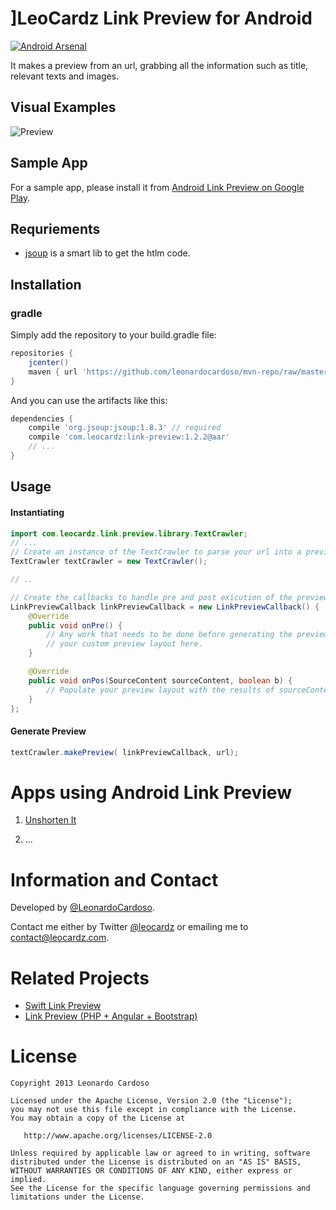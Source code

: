 ]LeoCardz Link Preview for Android
=================================

[![Android Arsenal](https://img.shields.io/badge/Android%20Arsenal-Android--Link--Preview-green.svg?style=true)](https://android-arsenal.com/details/1/2755)

It makes a preview from an url, grabbing all the information such as title, relevant texts and images.

## Visual Examples
![Preview](images/VSejRyV.gif)

## Sample App
For a sample app, please install it from [Android Link Preview on Google Play](https://play.google.com/store/apps/details?id=com.leocardz.link.preview&feature=search_result "Android Link Preview on Google Play").


## Requriements
* [jsoup](http://jsoup.org/ "jsoup") is a smart lib to get the htlm code.


## Installation
### gradle

Simply add the repository to your build.gradle file:
```groovy
repositories {
	jcenter()
	maven { url 'https://github.com/leonardocardoso/mvn-repo/raw/master/maven-deploy' }
}
```

And you can use the artifacts like this:
```groovy
dependencies {
    compile 'org.jsoup:jsoup:1.8.3' // required
	compile 'com.leocardz:link-preview:1.2.2@aar'
	// ...
}
```

## Usage
#### Instantiating 
```java
import com.leocardz.link.preview.library.TextCrawler;
// ...
// Create an instance of the TextCrawler to parse your url into a preview.
TextCrawler textCrawler = new TextCrawler();

// ..

// Create the callbacks to handle pre and post exicution of the preview generation.
LinkPreviewCallback linkPreviewCallback = new LinkPreviewCallback() {
    @Override
    public void onPre() {
        // Any work that needs to be done before generating the preview. Usually inflate 
        // your custom preview layout here.
    }

    @Override
    public void onPos(SourceContent sourceContent, boolean b) {
        // Populate your preview layout with the results of sourceContent.
    }
};
```

#### Generate Preview
```java
textCrawler.makePreview( linkPreviewCallback, url);
```

Apps using Android Link Preview
=================================
1. [Unshorten It](https://play.google.com/store/apps/details?id=com.leocardz.url.unshortener&feature=search_result "Unshorten It")

2. ...


Information and Contact
===

Developed by [@LeonardoCardoso](https://github.com/LeonardoCardoso). 

Contact me either by Twitter [@leocardz](https://twitter.com/leocardz) or emailing me to [contact@leocardz.com](mailto:contact@leocardz.com).

Related Projects
===

* [Swift Link Preview](https://github.com/LeonardoCardoso/Swift-Link-Preview)
* [Link Preview (PHP + Angular + Bootstrap)](https://github.com/LeonardoCardoso/Link-Preview)

License
=================================

    Copyright 2013 Leonardo Cardoso

    Licensed under the Apache License, Version 2.0 (the "License");
    you may not use this file except in compliance with the License.
    You may obtain a copy of the License at

       http://www.apache.org/licenses/LICENSE-2.0

    Unless required by applicable law or agreed to in writing, software
    distributed under the License is distributed on an "AS IS" BASIS,
    WITHOUT WARRANTIES OR CONDITIONS OF ANY KIND, either express or implied.
    See the License for the specific language governing permissions and
    limitations under the License.
